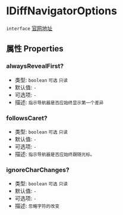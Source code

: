# IDiffNavigatorOptions
`interface` [官网地址](https://microsoft.github.io/monaco-editor/docs.html#interfaces/editor.IDiffNavigatorOptions.html)

## 属性 Properties
### alwaysRevealFirst?
+ 类型: `boolean`  `可选` `只读` 
+ 默认值: `-`
+ 可选项: `-`
+ 描述: `指示导航器是否应始终显示第一个差异`

### followsCaret?
+ 类型: `boolean`  `可选` `只读` 
+ 默认值: `-`
+ 可选项: `-`
+ 描述: `指示导航器是否应始终跟随光标。 `


### ignoreCharChanges?
+ 类型: `boolean`  `可选` `只读` 
+ 默认值: `-`
+ 可选项: `-`
+ 描述: `忽略字符的改变`
